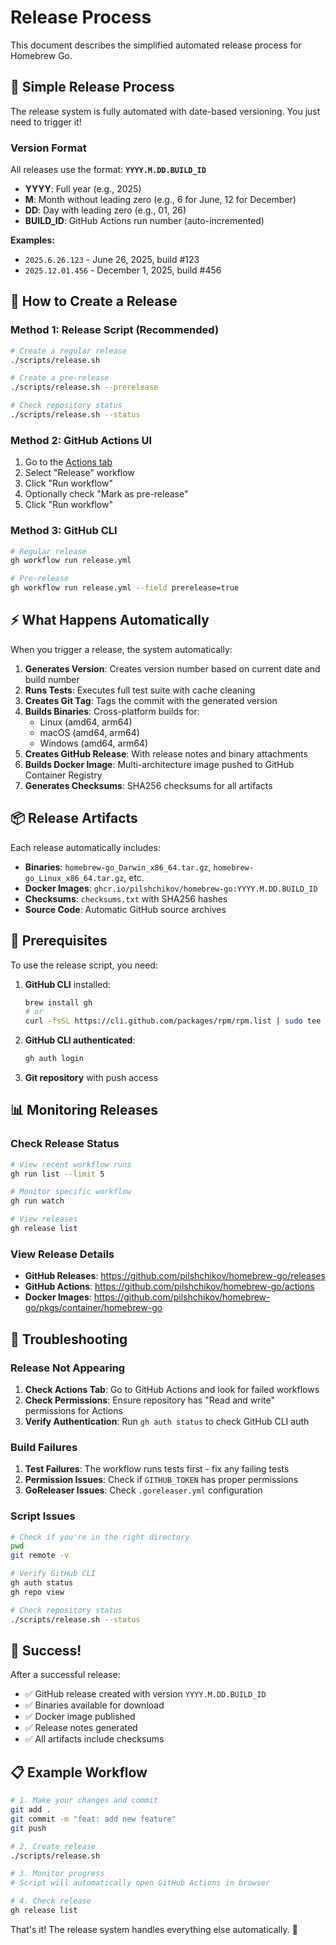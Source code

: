 # Release Process

This document describes the simplified automated release process for Homebrew Go.

## 🎯 Simple Release Process

The release system is fully automated with date-based versioning. You just need to trigger it!

### Version Format

All releases use the format: **`YYYY.M.DD.BUILD_ID`**

- **YYYY**: Full year (e.g., 2025)
- **M**: Month without leading zero (e.g., 6 for June, 12 for December)  
- **DD**: Day with leading zero (e.g., 01, 26)
- **BUILD_ID**: GitHub Actions run number (auto-incremented)

**Examples:**
- `2025.6.26.123` - June 26, 2025, build #123
- `2025.12.01.456` - December 1, 2025, build #456

## 🚀 How to Create a Release

### Method 1: Release Script (Recommended)

```bash
# Create a regular release
./scripts/release.sh

# Create a pre-release  
./scripts/release.sh --prerelease

# Check repository status
./scripts/release.sh --status
```

### Method 2: GitHub Actions UI

1. Go to the [Actions tab](https://github.com/pilshchikov/homebrew-go/actions)
2. Select "Release" workflow
3. Click "Run workflow"
4. Optionally check "Mark as pre-release"
5. Click "Run workflow"

### Method 3: GitHub CLI

```bash
# Regular release
gh workflow run release.yml

# Pre-release
gh workflow run release.yml --field prerelease=true
```

## ⚡ What Happens Automatically

When you trigger a release, the system automatically:

1. **Generates Version**: Creates version number based on current date and build number
2. **Runs Tests**: Executes full test suite with cache cleaning
3. **Creates Git Tag**: Tags the commit with the generated version
4. **Builds Binaries**: Cross-platform builds for:
   - Linux (amd64, arm64)
   - macOS (amd64, arm64) 
   - Windows (amd64, arm64)
5. **Creates GitHub Release**: With release notes and binary attachments
6. **Builds Docker Image**: Multi-architecture image pushed to GitHub Container Registry
7. **Generates Checksums**: SHA256 checksums for all artifacts

## 📦 Release Artifacts

Each release automatically includes:

- **Binaries**: `homebrew-go_Darwin_x86_64.tar.gz`, `homebrew-go_Linux_x86_64.tar.gz`, etc.
- **Docker Images**: `ghcr.io/pilshchikov/homebrew-go:YYYY.M.DD.BUILD_ID`
- **Checksums**: `checksums.txt` with SHA256 hashes
- **Source Code**: Automatic GitHub source archives

## 🔧 Prerequisites

To use the release script, you need:

1. **GitHub CLI** installed:
   ```bash
   brew install gh
   # or
   curl -fsSL https://cli.github.com/packages/rpm/rpm.list | sudo tee /etc/yum.repos.d/github-cli.repo
   ```

2. **GitHub CLI authenticated**:
   ```bash
   gh auth login
   ```

3. **Git repository** with push access

## 📊 Monitoring Releases

### Check Release Status
```bash
# View recent workflow runs
gh run list --limit 5

# Monitor specific workflow
gh run watch

# View releases
gh release list
```

### View Release Details
- **GitHub Releases**: https://github.com/pilshchikov/homebrew-go/releases
- **GitHub Actions**: https://github.com/pilshchikov/homebrew-go/actions
- **Docker Images**: https://github.com/pilshchikov/homebrew-go/pkgs/container/homebrew-go

## 🐛 Troubleshooting

### Release Not Appearing

1. **Check Actions Tab**: Go to GitHub Actions and look for failed workflows
2. **Check Permissions**: Ensure repository has "Read and write" permissions for Actions
3. **Verify Authentication**: Run `gh auth status` to check GitHub CLI auth

### Build Failures

1. **Test Failures**: The workflow runs tests first - fix any failing tests
2. **Permission Issues**: Check if `GITHUB_TOKEN` has proper permissions
3. **GoReleaser Issues**: Check `.goreleaser.yml` configuration

### Script Issues

```bash
# Check if you're in the right directory
pwd
git remote -v

# Verify GitHub CLI
gh auth status
gh repo view

# Check repository status
./scripts/release.sh --status
```

## 🎉 Success!

After a successful release:

- ✅ GitHub release created with version `YYYY.M.DD.BUILD_ID`
- ✅ Binaries available for download
- ✅ Docker image published
- ✅ Release notes generated
- ✅ All artifacts include checksums

## 📋 Example Workflow

```bash
# 1. Make your changes and commit
git add .
git commit -m "feat: add new feature"
git push

# 2. Create release
./scripts/release.sh

# 3. Monitor progress
# Script will automatically open GitHub Actions in browser

# 4. Check release
gh release list
```

That's it! The release system handles everything else automatically. 🚀